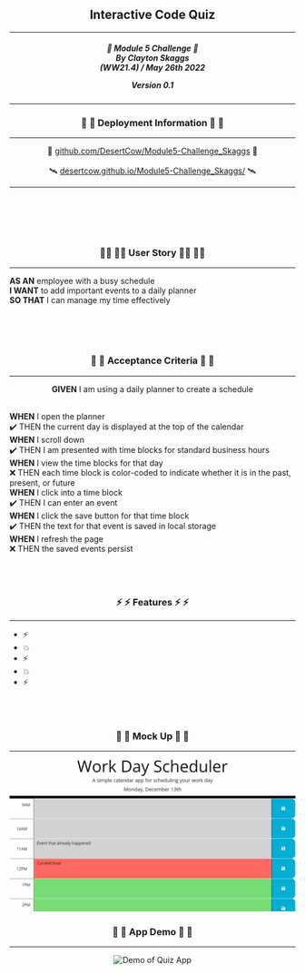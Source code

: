 <h2 align="center">Interactive Code Quiz</h2>

---

<div align="center">

<h5 align="center">

💼 Module 5 Challenge 💼<br>
By Clayton Skaggs<br>
(WW21.4) / May 26th 2022

Version 0.1</h5>
</div>

---

<h3 align="center">📡 📡 Deployment Information 📡 📡</h3>

---

<div align="center">
🚀 <a href="https://github.com/DesertCow/Module5-Challenge_Skaggs">github.com/DesertCow/Module5-Challenge_Skaggs</a> 🚀
<br>
<br>
🛰️ <a href="https://desertcow.github.io/Module5-Challenge_Skaggs">desertcow.github.io/Module5-Challenge_Skaggs/</a> 🛰️
</div>

---

<br>
<br>
<br>
<br>

<h3 align="center">🧙‍♂️ 🧙‍♂️ User Story 🧙‍♂️ 🧙‍♂️</h3>

----

<p><b>AS AN</b> employee with a busy schedule<br>
<b>I WANT</b> to add important events to a daily planner<br>
<b>SO THAT</b> I can manage my time effectively</p>

<br>
<br>
<br>

<h3 align="center">🌟 🌟 Acceptance Criteria 🌟 🌟</h3>

---
<p align="center"> <b>GIVEN</b> I am using a daily planner to create a schedule<br><br></p>
<p align="left"><b>WHEN</b> I open the planner<br>
✔️ THEN the current day is displayed at the top of the calendar<br>
<b>WHEN</b> I scroll down <br>
✔️ THEN I am presented with time blocks for standard business hours<br>
<b>WHEN</b> I view the time blocks for that day <br>
❌ THEN each time block is color-coded to indicate whether it is in the past, present, or future<br>
<b>WHEN</b> I click into a time block<br>
✔️ THEN I can enter an event<br>
<b>WHEN</b> I click the save button for that time block<br>
✔️ THEN the text for that event is saved in local storage<br>
<b>WHEN</b> I refresh the page<br>
❌ THEN the saved events persist<br>
<br>
<br>
<br>

<h3 align="center">⚡ ⚡ Features ⚡ ⚡</h3>

---

<ul>
  <li>⚡ </li>
  <li>💥 </li>
  <li>⚡ </li>
  <li>💥 </li>
  <li>⚡ </li>
</ul>

<br>
<br>

<h3 align="center">💼 💼 Mock Up 💼 💼</h3>

---
<p align="center">
  <img src="./devNotes/mock_up_Demo.gif" alt="Mock up demo of Quiz App")
</p>

<h3 align="center">💼 💼 App Demo 💼 💼</h3>

---
<p align="center">
  <img src="./devNotes/Final_Demo.gif" alt="Demo of Quiz App")
</p>

<br>
<br>
<br>
<br>



<br>
<br>
